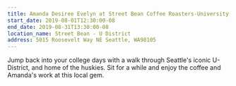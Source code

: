 ```yaml
---
title: Amanda Desiree Evelyn at Street Bean Coffee Roasters-University District
start_date: 2019-08-01T12:30:00-08
end_date: 2019-08-31T13:30:00-08
location_name: Street Bean - U District
address: 5015 Roosevelt Way NE Seattle, WA98105
---
```

Jump back into your college days with a walk through Seattle's iconic U-District, and home of the huskies. Sit for a while and enjoy the coffee and Amanda's work at this local gem.